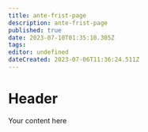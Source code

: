 ```yaml
---
title: ante-frist-page
description: ante-frist-page
published: true
date: 2023-07-10T01:35:10.305Z
tags: 
editor: undefined
dateCreated: 2023-07-06T11:36:24.511Z
---
```


# Header
Your content here